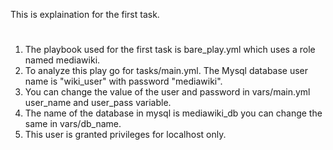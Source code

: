 This is explaination for the first task.
#
#
#
1) The playbook used for the first task is bare_play.yml which uses a role named mediawiki. 
2) To analyze this play go for tasks/main.yml. The Mysql database user name is "wiki_user" with password "mediawiki". 
3) You can change the value of the user and password in vars/main.yml user_name and user_pass variable.
4) The name of the database in mysql is mediawiki_db you can change the same in vars/db_name. 
5) This user is granted privileges for localhost only.


